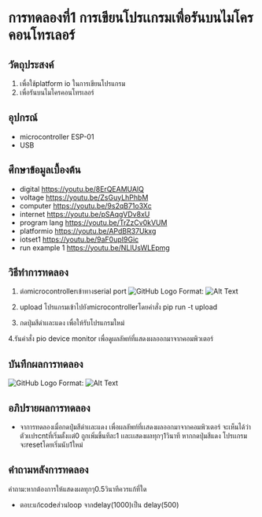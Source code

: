 # การทดลองที่1 การเขียนโปรเเกรมเพื่อรันบนไมโครคอนโทรเลอร์

## วัตถุประสงค์
1. เพื่อใช้platform io ในการเขียนโปรแกรม
2. เพื่อรันบนไมโครคอนโทรเลอร์

## อุปกรณ์
* microcontroller ESP-01
* USB

## ศึกษาข้อมูลเบื้องต้น
  * digital https://youtu.be/8ErQEAMUAlQ 
  * voltage https://youtu.be/ZsGuyLhPhbM
  * computer https://youtu.be/9s2qB71o3Xc
  * internet https://youtu.be/pSAqgVDv8xU
  * program lang https://youtu.be/TrZzCv0kVUM
  * platformio https://youtu.be/APdBR37Ukxg
  * iotset1 https://youtu.be/9aF0upI9Gic
  * run example 1 https://youtu.be/NLIUsWLEpmg

## วิธีทำการทดลอง
1. ต่อmicrocontrollerเข้าทางserial port
![GitHub Logo](/images/logo.png) Format: ![Alt Text](url)

2. upload โปรแกรมเข้าไปยังmicrocontrollerโดยคำสั่ง  pip run -t upload

3. กดปุ่มสีดำเเละแดง เพื่อให้รับโปรแกรมใหม่

4.รันคำสั่ง pio device monitor เพื่อดูผลลัพท์ที่แสดงผลออกมาจากคอมพิวเตอร์

## บันทึกผลการทดลอง

![GitHub Logo](/images/logo.png) Format: ![Alt Text](url)

## อภิปรายผลการทดลอง

* จาการทดลองเมื่อกดปุ่มสีดำเเละแดง เพื่อผลลัพท์ที่เเสดงผลออกมาจากคอมพิวเตอร์ จะเห็นได้ว่าตัวเเปรcntที่เริ่มตั้งเเต่0 ถูกเพิ่มขึ้นทีละ1 เเละเเสดงผลทุกๆ1วินาที หากกดปุ่มสีแดง โปรเเกรมจะresetโดยเริ่มนับ1ใหม่

## คำถามหลังการทดลอง
คำถาม:หากต้องการให้แสดงผลทุกๆ0.5วินาทีควรแก้ที่ใด
* ตอบ:แก้codeส่วนloop จากdelay(1000)เป็น delay(500)
